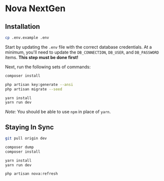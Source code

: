 # Nova NextGen

## Installation

```bash
cp .env.example .env
```

Start by updating the `.env` file with the correct database credentials. At a minimum, you'll need to update the `DB_CONNECTION`, `DB_USER`, and `DB_PASSWORD` items. **This step must be done first!**

Next, run the following sets of commands:

```bash
composer install

php artisan key:generate --ansi
php artisan migrate --seed

yarn install
yarn run dev
```

*Note:* You should be able to use `npm` in place of `yarn`.

## Staying In Sync

```bash
git pull origin dev

composer dump
composer install

yarn install
yarn run dev

php artisan nova:refresh
```